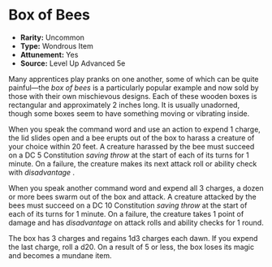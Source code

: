 # Box of Bees

- **Rarity:** Uncommon
- **Type:** Wondrous Item
- **Attunement:** Yes
- **Source:** Level Up Advanced 5e

Many apprentices play pranks on one another, some of which can be quite painful—the _box of bees_ is a particularly popular example and now sold by those with their own mischievous designs. Each of these wooden boxes is rectangular and approximately 2 inches long. It is usually unadorned, though some boxes seem to have something moving or vibrating inside.

When you speak the command word and use an action to expend 1 charge, the lid slides open and a bee erupts out of the box to harass a creature of your choice within 20 feet. A creature harassed by the bee must succeed on a DC 5 Constitution _saving throw_  at the start of each of its turns for 1 minute. On a failure, the creature makes its next attack roll or ability check with _disadvantage_ . 

When you speak another command word and expend all 3 charges, a dozen or more bees swarm out of the box and attack. A creature attacked by the bees must succeed on a DC 10 Constitution _saving throw_  at the start of each of its turns for 1 minute. On a failure, the creature takes 1 point of damage and has _disadvantage_  on attack rolls and ability checks for 1 round. 

The box has 3 charges and regains 1d3 charges each dawn. If you expend the last charge, roll a d20\. On a result of 5 or less, the box loses its magic and becomes a mundane item.

